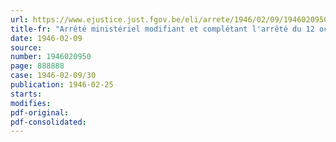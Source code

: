 ```yaml
---
url: https://www.ejustice.just.fgov.be/eli/arrete/1946/02/09/1946020950/justel
title-fr: "Arrêté ministériel modifiant et complétant l'arrêté du 12 octobre 1944, déterminant les prix maxima des produits, matières, denrées ou marchandises (abrogé par AM 01-07-1946, art. 16)"
date: 1946-02-09
source:
number: 1946020950
page: 888888
case: 1946-02-09/30
publication: 1946-02-25
starts:
modifies:
pdf-original:
pdf-consolidated:
---
```


